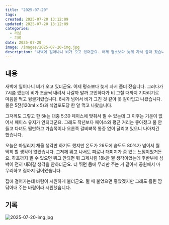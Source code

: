 ```yaml
---
title: "2025-07-20"
tags:
created: 2025-07-20 13:12:09
updated: 2025-07-20 13:12:09
categories:
  - 러닝
  - 기록
date: 2025-07-20
image: /images/2025-07-20-img.jpg
description: "새벽에 일어나니 비가 오고 있더군요. 어제 평소보다 늦게 자서 좀더 잤습니다. 그러다가 7시쯤 깼는데 비가 조금씩 내려서 나갈까 말까 고민하다가 비 그칠 때까지 기다리기로 마음을 먹고 뒹굴거렸습니다. 8시가 넘어서 비가 그친 것 같아 옷 갈아입고 나왔습니다. 물은 5잔(120ml x 5"
---
```


## 내용

새벽에 일어나니 비가 오고 있더군요. 어제 평소보다 늦게 자서 좀더 잤습니다. 그러다가 7시쯤 깼는데 비가 조금씩 내려서 나갈까 말까 고민하다가 비 그칠 때까지 기다리기로 마음을 먹고 뒹굴거렸습니다. 8시가 넘어서 비가 그친 것 같아 옷 갈아입고 나왔습니다. 물은 5잔(120ml x 5)과 식염포도당 한 알 먹고 나왔습니다.

그저께도 그렇고 한 5k는 대충 5:30 페이스에 맞춰서 뛸 수 있는데 그 이후는 기운이 없어서 페이스 유지가 안되더군요. 그래도 작년보다 페이스와 평균 거리는 좋아졌고 물 안들고 다녀도 뛸만하고 가슴쪽이나 오른쪽 갈비뼈쪽 통증 없이 달리고 있으니 나아지긴 했습니다.

오늘은 마일리지 채울 생각만 하기도 했지만 온도가 26도에 습도도 80%가 넘어서 뭘 딱히 할 생각이 없었습니다. 그저께 뛰고 나서도 피로나 대미지가 좀 있는 느낌이었거든요. 하프까지 뛸 수 있으면 뛰고 안되면 뭐 그제처럼 18k만 뛸 생각이었는데 후반부에 심박이 전혀 내려갈 생각을 안하더군요. 더 뛰면 몸에 무리만 주는 거 같아서 공원에서 마무리하고 집까지 걸어왔습니다. 

집에 걸어가는데 바람이 시원하게 불더군요. 뛸 때 불었으면 좋았겠지만 그래도 흘린 땀 닦아내 주는 바람이라 시원했습니다.

## 기록

 
 ![2025-07-20-img.jpg](/images/2025-07-20-img.jpg)
